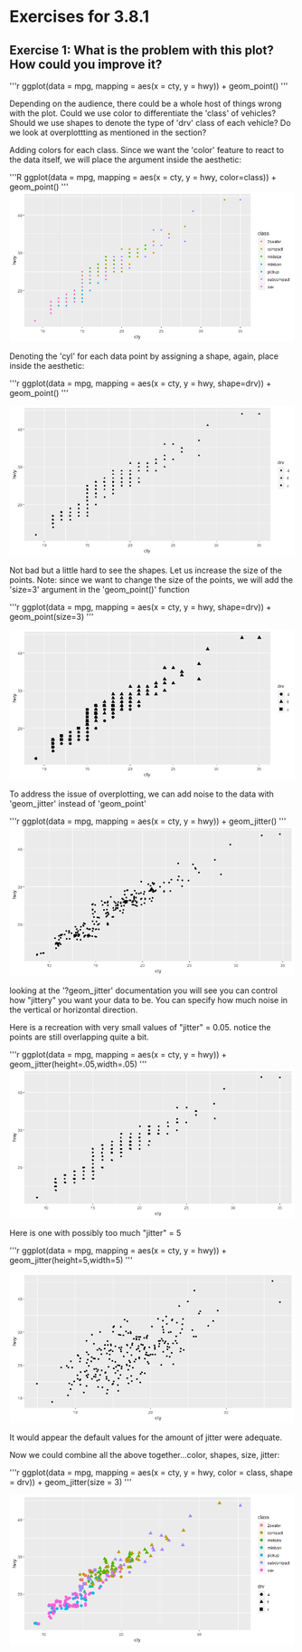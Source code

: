 
#  Exercises for 3.8.1

## Exercise 1: What is the problem with this plot? How could you improve it?

'''r
  ggplot(data = mpg, mapping = aes(x = cty, y = hwy)) + 
     geom_point()
'''

Depending on the audience, there could be a whole host of things wrong with the plot.  Could we use color to differentiate the 
'class' of vehicles?  Should we use shapes to denote the type of 'drv' class of each vehicle? Do we look at overplottting as mentioned in the section?

Adding colors for each class.  Since we want the 'color' feature to react to the data itself, we will place the argument inside the aesthetic:

'''R
ggplot(data = mpg, mapping = aes(x = cty, y = hwy, color=class)) + 
  geom_point()
'''
![image](/images/Exercise3.8.1.1a.png)

Denoting the 'cyl' for each data point by assigning a shape, again, place inside the aesthetic:

'''r
ggplot(data = mpg, mapping = aes(x = cty, y = hwy, shape=drv)) + 
  geom_point()
'''

![image](/images/Exercise3.8.1.1b.png)

Not bad but a little hard to see the shapes.  Let us increase the size of the points.  Note: since we want to change the size of the points, we will add the 'size=3' argument in the 'geom_point()' function

'''r
ggplot(data = mpg, mapping = aes(x = cty, y = hwy, shape=drv)) + 
  geom_point(size=3)
'''

![image](/images/Exercise3.8.1.1c.png)

To address the issue of overplotting, we can add noise to the data with 'geom_jitter' instead of 'geom_point'

'''r
ggplot(data = mpg, mapping = aes(x = cty, y = hwy)) + 
  geom_jitter()
'''
![image](/images/Exercise3.8.1.1d.png)

looking at the '?geom_jitter' documentation you will see you can control how "jittery" you want your data to be.  You can specify how much noise in the vertical or horizontal direction.

Here is a recreation with very small values of "jitter" = 0.05.  notice the points are still overlapping quite a bit.

'''r
ggplot(data = mpg, mapping = aes(x = cty, y = hwy)) + 
  geom_jitter(height=.05,width=.05)
'''
![image](/images/Exercise3.8.1.1e.png)


Here is one with possibly too much "jitter" = 5

'''r
ggplot(data = mpg, mapping = aes(x = cty, y = hwy)) + 
  geom_jitter(height=5,width=5)
'''

![image](/images/Exercise3.8.1.1f.png)


It would appear the default values for the amount of jitter were adequate.

Now we could combine all the above together...color, shapes, size, jitter:

'''r
ggplot(data = mpg, mapping = aes(x = cty, y = hwy, color = class, shape = drv)) + 
  geom_jitter(size = 3)
'''

![image](/images/Exercise3.8.1.1g.png)






